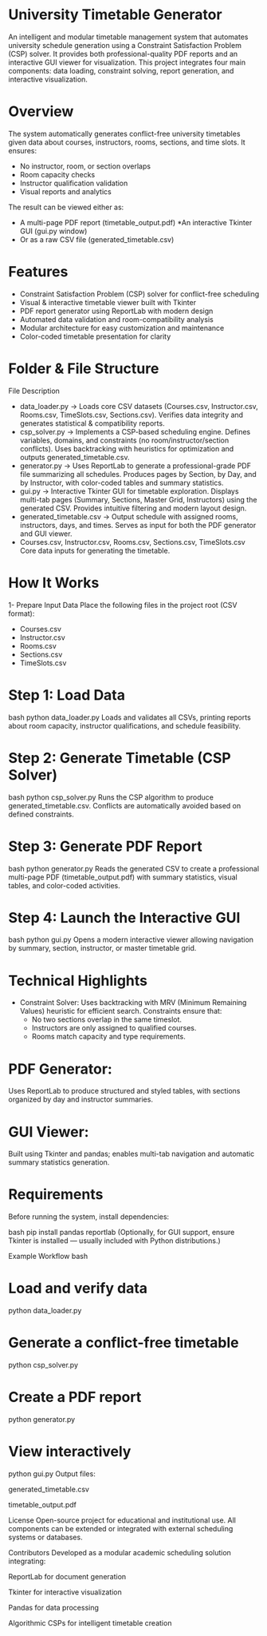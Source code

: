 # University Timetable Generator
An intelligent and modular timetable management system that automates university schedule generation using a Constraint Satisfaction Problem (CSP) solver. It provides both professional-quality PDF reports and an interactive GUI viewer for visualization.
This project integrates four main components: data loading, constraint solving, report generation, and interactive visualization.

# Overview
The system automatically generates conflict-free university timetables given data about courses, instructors, rooms, sections, and time slots.
It ensures:
* No instructor, room, or section overlaps
* Room capacity checks
* Instructor qualification validation
* Visual reports and analytics

The result can be viewed either as:
* A multi-page PDF report (timetable_output.pdf)
*An interactive Tkinter GUI (gui.py window)
* Or as a raw CSV file (generated_timetable.csv)

# Features
* Constraint Satisfaction Problem (CSP) solver for conflict-free scheduling
* Visual & interactive timetable viewer built with Tkinter
* PDF report generator using ReportLab with modern design
* Automated data validation and room-compatibility analysis
* Modular architecture for easy customization and maintenance
* Color-coded timetable presentation for clarity

# Folder & File Structure
File	Description
 * data_loader.py	-> Loads core CSV datasets (Courses.csv, Instructor.csv, Rooms.csv, TimeSlots.csv, Sections.csv). Verifies data integrity and generates statistical & compatibility reports.
 * csp_solver.py -> Implements a CSP-based scheduling engine. Defines variables, domains, and constraints (no room/instructor/section conflicts). Uses backtracking with heuristics for optimization and outputs generated_timetable.csv.
 * generator.py	-> Uses ReportLab to generate a professional-grade PDF file summarizing all schedules. Produces pages by Section, by Day, and by Instructor, with color-coded tables and summary statistics.
 * gui.py	-> Interactive Tkinter GUI for timetable exploration. Displays multi-tab pages (Summary, Sections, Master Grid, Instructors) using the generated CSV. Provides intuitive filtering and modern layout design.
 * generated_timetable.csv	-> Output schedule with assigned rooms, instructors, days, and times. Serves as input for both the PDF generator and GUI viewer.
 * Courses.csv, Instructor.csv, Rooms.csv, Sections.csv, TimeSlots.csv	Core data inputs for generating the timetable.
# How It Works
1- Prepare Input Data
Place the following files in the project root (CSV format):
  * Courses.csv
  * Instructor.csv
  * Rooms.csv
  * Sections.csv
  * TimeSlots.csv

# Step 1: Load Data
bash 
python data_loader.py 
Loads and validates all CSVs, printing reports about room capacity, instructor qualifications, and schedule feasibility.

# Step 2: Generate Timetable (CSP Solver)
  bash
  python csp_solver.py
Runs the CSP algorithm to produce generated_timetable.csv.
Conflicts are automatically avoided based on defined constraints.

# Step 3: Generate PDF Report

  bash
  python generator.py
Reads the generated CSV to create a professional multi-page PDF (timetable_output.pdf) with summary statistics, visual tables, and color-coded activities.

# Step 4: Launch the Interactive GUI
  bash
  python gui.py
Opens a modern interactive viewer allowing navigation by summary, section, instructor, or master timetable grid.

# Technical Highlights
* Constraint Solver:
  Uses backtracking with MRV (Minimum Remaining Values) heuristic for efficient search. Constraints ensure that:
    * No two sections overlap in the same timeslot.
    * Instructors are only assigned to qualified courses.
    * Rooms match capacity and type requirements.

# PDF Generator:
Uses ReportLab to produce structured and styled tables, with sections organized by day and instructor summaries.

# GUI Viewer:
Built using Tkinter and pandas; enables multi-tab navigation and automatic summary statistics generation.

# Requirements
Before running the system, install dependencies:

  bash
  pip install pandas reportlab
(Optionally, for GUI support, ensure Tkinter is installed — usually included with Python distributions.)

Example Workflow
bash
# Load and verify data
python data_loader.py

# Generate a conflict-free timetable
python csp_solver.py

# Create a PDF report
python generator.py

# View interactively
python gui.py
Output files:

generated_timetable.csv

timetable_output.pdf

License
Open-source project for educational and institutional use.
All components can be extended or integrated with external scheduling systems or databases.

Contributors
Developed as a modular academic scheduling solution integrating:

ReportLab for document generation

Tkinter for interactive visualization

Pandas for data processing

Algorithmic CSPs for intelligent timetable creation
